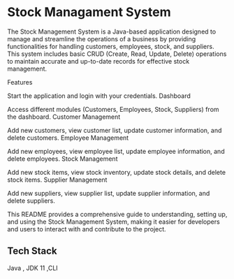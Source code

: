 
# Stock Managament System



The Stock Management System is a Java-based application designed to manage and streamline the operations of a business by providing functionalities for handling customers, employees, stock, and suppliers. This system includes basic CRUD (Create, Read, Update, Delete) operations to maintain accurate and up-to-date records for effective stock management.

Features


Start the application and login with your credentials.
Dashboard

Access different modules (Customers, Employees, Stock, Suppliers) from the dashboard.
Customer Management

Add new customers, view customer list, update customer information, and delete customers.
Employee Management

Add new employees, view employee list, update employee information, and delete employees.
Stock Management

Add new stock items, view stock inventory, update stock details, and delete stock items.
Supplier Management

Add new suppliers, view supplier list, update supplier information, and delete suppliers.



This README provides a comprehensive guide to understanding, setting up, and using the Stock Management System, making it easier for developers and users to interact with and contribute to the project.









## Tech Stack

Java , JDK 11 ,CLI
